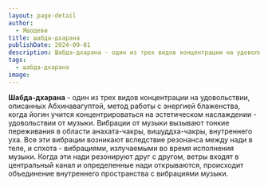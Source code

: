 ```yaml
---
layout: page-detail
author:
  - Яшодеви
title: шабда-дхарана
publishDate: 2024-09-01
description: Шабда-дхарана - один из трех видов концентрации на удовольствии, описанных Абхинавагуптой, метод работы с энергией блаженства, когда йогин учится концентрироваться на эстетическом наслаждении - удовольствии от музыки.
tags:
  - шабда-дхарана
image:
---
```

**Шабда-дхарана** - один из трех видов концентрации на удовольствии, описанных Абхинавагуптой, метод работы с энергией блаженства, когда йогин учится концентрироваться на эстетическом наслаждении - удовольствии от музыки. Вибрации от музыки вызывают тонкие переживания в области анахата-чакры, вишуддха-чакры, внутреннего уха. Все эти вибрации возникают вследствие резонанса между нади в теле, и спхота - вибрациями, излучаемыми во время исполнения музыки. Когда эти нади резонируют друг с другом, ветры входят в центральный канал и определенные нади открываются, происходит объединение внутреннего пространства с вибрациями музыки.

